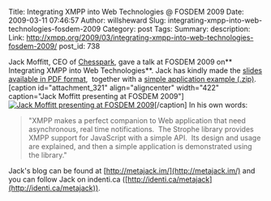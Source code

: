 Title: Integrating XMPP into Web Technologies @ FOSDEM 2009
Date: 2009-03-11 07:46:57
Author: willsheward
Slug: integrating-xmpp-into-web-technologies-fosdem-2009
Category: post
Tags: 
Summary: description:
Link: http://xmpp.org/2009/03/integrating-xmpp-into-web-technologies-fosdem-2009/
post_id: 738


Jack Moffitt, CEO of [Chesspark](http://www.chesspark.com), gave a talk at FOSDEM 2009 on** Integrating XMPP into Web Technologies**. Jack has kindly made the [slides available in PDF format](http://stage.xmpp.org/?attachment_id=313),  together with a [simple application example (.zip)](http://stage.xmpp.org/?attachment_id=314).   [caption id="attachment_321" align="aligncenter" width="422" caption="Jack Moffitt presenting at FOSDEM 2009"][![Jack Moffitt presenting at FOSDEM 2009](http://stage.xmpp.org/wp-content/uploads/2009/03/jack2.jpg)](http://stage.xmpp.org/?attachment_id=321)[/caption] In his own words:

> "XMPP makes a perfect companion to Web application that need asynchronous, real time notifications.  The Strophe library provides XMPP support for JavaScript with a simple API.  Its design and usage are explained, and then a simple application is demonstrated using the library."

Jack's blog can be found at [http://metajack.im/](http://metajack.im/) and you can follow Jack on indenti.ca ([http://identi.ca/metajack](http://identi.ca/metajack)).
